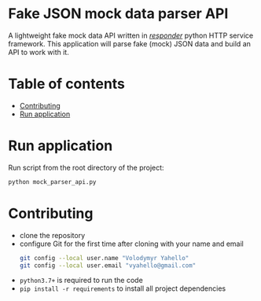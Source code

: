 # Fake JSON mock data parser API
A lightweight fake mock data API written in [_responder_](http://python-responder.org/en/latest/) python HTTP service framework. 
This application will parse fake (mock) JSON data and build an API to work with it.

# Table of contents
- [Contributing](#contributing)
- [Run application](#run-application)

# Run application
Run script from the root directory of the project:
```bash
python mock_parser_api.py
```


# Contributing
- clone the repository
- configure Git for the first time after cloning with your name and email
  ```bash
  git config --local user.name "Volodymyr Yahello"
  git config --local user.email "vyahello@gmail.com"
  ```
- `python3.7+` is required to run the code
- `pip install -r requirements` to install all project dependencies
